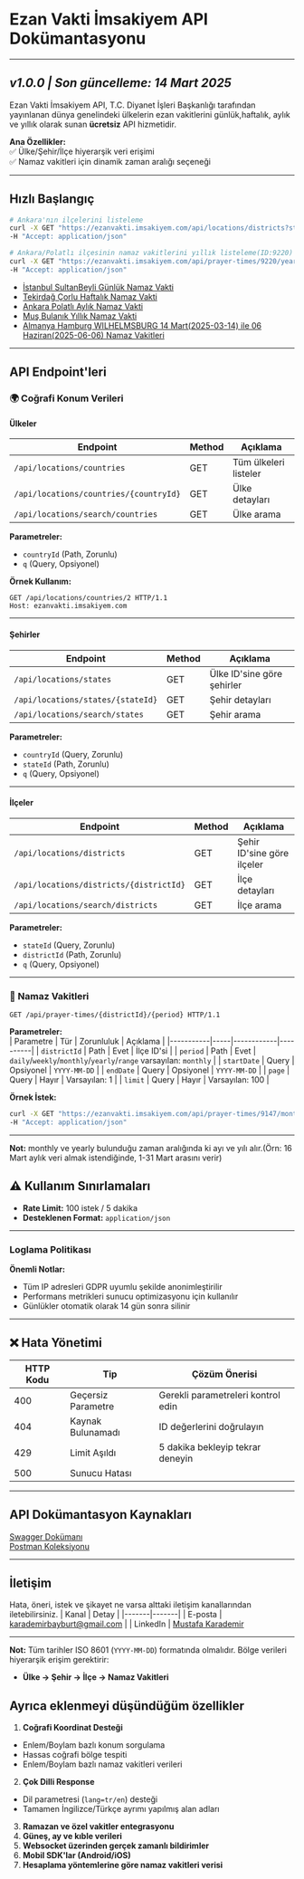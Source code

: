 # **Ezan Vakti İmsakiyem API Dokümantasyonu** 
---
*v1.0.0 | Son güncelleme: 14 Mart 2025*
---
Ezan Vakti İmsakiyem API, T.C. Diyanet İşleri Başkanlığı tarafından yayınlanan dünya genelindeki ülkelerin ezan vakitlerini günlük,haftalık, aylık ve yıllık olarak sunan **ücretsiz** API hizmetidir.

**Ana Özellikler:**  
✅ Ülke/Şehir/İlçe hiyerarşik veri erişimi  
✅ Namaz vakitleri için dinamik zaman aralığı seçeneği  

---

## **Hızlı Başlangıç**  
```bash
# Ankara'nın ilçelerini listeleme
curl -X GET "https://ezanvakti.imsakiyem.com/api/locations/districts?stateId=506" \
-H "Accept: application/json"
```
```bash
# Ankara/Polatlı ilçesinin namaz vakitlerini yıllık listeleme(ID:9220)
curl -X GET "https://ezanvakti.imsakiyem.com/api/prayer-times/9220/yearly" \
-H "Accept: application/json"
```
- [İstanbul SultanBeyli Günlük Namaz Vakti](https://ezanvakti.imsakiyem.com/api/prayer-times/9549/daily)
- [Tekirdağ Çorlu Haftalık Namaz Vakti](https://ezanvakti.imsakiyem.com/api/prayer-times/9873/weekly)
- [Ankara Polatlı Aylık Namaz Vakti](https://ezanvakti.imsakiyem.com/api/prayer-times/9220/monthly)
- [Muş Bulanık Yıllık Namaz Vakti](https://ezanvakti.imsakiyem.com/api/prayer-times/9751/yearly)
- [Almanya Hamburg WILHELMSBURG 14 Mart(2025-03-14) ile 06 Haziran(2025-06-06) Namaz Vakitleri](https://ezanvakti.imsakiyem.com/api/prayer-times/10034/range?startDate=2025-03-14&endDate=2025-06-06)


---

## **API Endpoint'leri**  

### **🌍 Coğrafi Konum Verileri**  

#### **Ülkeler**  
| Endpoint | Method | Açıklama |
|----------|--------|----------|
| `/api/locations/countries` | GET | Tüm ülkeleri listeler |
| `/api/locations/countries/{countryId}` | GET | Ülke detayları |
| `/api/locations/search/countries` | GET | Ülke arama |

**Parametreler:**  
- `countryId` (Path, Zorunlu)  
- `q` (Query, Opsiyonel)

**Örnek Kullanım:**  
```http
GET /api/locations/countries/2 HTTP/1.1
Host: ezanvakti.imsakiyem.com
```

---

#### **Şehirler**  
| Endpoint | Method | Açıklama |
|----------|--------|----------|
| `/api/locations/states` | GET | Ülke ID'sine göre şehirler |
| `/api/locations/states/{stateId}` | GET | Şehir detayları |
| `/api/locations/search/states` | GET | Şehir arama |

**Parametreler:**  
- `countryId` (Query, Zorunlu)  
- `stateId` (Path, Zorunlu)  
- `q` (Query, Opsiyonel)  

---

#### **İlçeler**  
| Endpoint | Method | Açıklama |
|----------|--------|----------|
| `/api/locations/districts` | GET | Şehir ID'sine göre ilçeler |
| `/api/locations/districts/{districtId}` | GET | İlçe detayları |
| `/api/locations/search/districts` | GET | İlçe arama |

**Parametreler:**  
- `stateId` (Query, Zorunlu)  
- `districtId` (Path, Zorunlu)  
- `q` (Query, Opsiyonel)  

---

### **🕋 Namaz Vakitleri**  
```http
GET /api/prayer-times/{districtId}/{period} HTTP/1.1
```

**Parametreler:**  
| Parametre | Tür | Zorunluluk | Açıklama |
|-----------|-----|------------|----------|
| `districtId` | Path | Evet | İlçe ID'si |
| `period` | Path | Evet | `daily`/`weekly`/`monthly`/`yearly`/`range` varsayılan: `monthly` |
| `startDate` | Query | Opsiyonel | `YYYY-MM-DD` |
| `endDate` | Query | Opsiyonel | `YYYY-MM-DD` |
| `page` | Query | Hayır | Varsayılan: 1 |
| `limit` | Query | Hayır | Varsayılan: 100 |

**Örnek İstek:**  
```bash
curl -X GET "https://ezanvakti.imsakiyem.com/api/prayer-times/9147/monthly?startDate=2025-02-15" \
-H "Accept: application/json"
```

---
**Not:** monthly ve yearly bulunduğu zaman aralığında ki ayı ve yılı alır.(Örn: 16 Mart aylık veri almak istendiğinde, 1-31 Mart arasını verir)
## **⚠️ Kullanım Sınırlamaları**  
- **Rate Limit:** 100 istek / 5 dakika  
- **Desteklenen Format:** `application/json`  

---


### **Loglama Politikası**  

**Önemli Notlar:**  
- Tüm IP adresleri GDPR uyumlu şekilde anonimleştirilir  
- Performans metrikleri sunucu optimizasyonu için kullanılır  
- Günlükler otomatik olarak 14 gün sonra silinir  

---

## **❌ Hata Yönetimi**  
| HTTP Kodu | Tip | Çözüm Önerisi |
|-----------|-----|----------------|
| 400 | Geçersiz Parametre | Gerekli parametreleri kontrol edin |
| 404 | Kaynak Bulunamadı | ID değerlerini doğrulayın |
| 429 | Limit Aşıldı | 5 dakika bekleyip tekrar deneyin |
| 500 | Sunucu Hatası |  |

---

## **API Dokümantasyon Kaynakları**  
  
 [Swagger Dokümanı](https://ezanvakti.imsakiyem.com/api-docs)  
 [Postman Koleksiyonu](https://raw.githubusercontent.com/karademirmustafa/ezanvakti-imsakiyem-api/refs/heads/main/postman/ezanvakti-imsakiyem.postman_collection.json)  

---

## **İletişim**  

Hata, öneri, istek ve şikayet ne varsa alttaki iletişim kanallarından iletebilirsiniz.
| Kanal | Detay |
|-------|-------|
| E-posta | [karademirbayburt@gmail.com](mailto:karademirbayburt@gmail.com) |
| LinkedIn | [Mustafa Karademir](https://www.linkedin.com/in/karademirmustafa/) 

---

**Not:** Tüm tarihler ISO 8601 (`YYYY-MM-DD`) formatında olmalıdır. Bölge verileri hiyerarşik erişim gerektirir:
- **Ülke → Şehir → İlçe → Namaz Vakitleri**






## **Ayrıca eklenmeyi düşündüğüm özellikler**  
  1. **Coğrafi Koordinat Desteği**  
   - Enlem/Boylam bazlı konum sorgulama  
   - Hassas coğrafi bölge tespiti  
   - Enlem/Boylam bazlı namaz vakitleri verileri
  2. **Çok Dilli Response**  
   - Dil parametresi (`lang=tr/en`) desteği  
   - Tamamen İngilizce/Türkçe ayrımı yapılmış alan adları  
 3. **Ramazan ve özel vakitler entegrasyonu**
4. **Güneş, ay ve kıble verileri**
5. **Websocket üzerinden gerçek zamanlı bildirimler**
6. **Mobil SDK'lar (Android/iOS)**
7. **Hesaplama yöntemlerine göre namaz vakitleri verisi**

